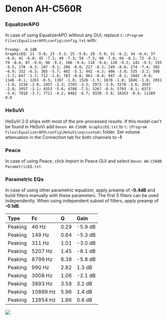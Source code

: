 # Denon AH-C560R

### EqualizerAPO
In case of using EqualizerAPO without any GUI, replace `C:\Program Files\EqualizerAPO\config\config.txt`
with:
```
Preamp: -0.1dB
GraphicEQ: 21 -5.0; 23 -5.3; 25 -5.6; 28 -5.9; 31 -6.2; 34 -6.4; 37 -6.6; 41 -6.8; 45 -7.1; 49 -7.3; 54 -7.5; 60 -7.8; 66 -8.1; 72 -8.3; 79 -8.6; 87 -9.0; 96 -9.2; 106 -9.4; 116 -9.4; 128 -9.5; 141 -9.5; 155 -9.5; 170 -9.3; 187 -9.1; 206 -8.8; 227 -8.3; 249 -8.0; 274 -7.4; 302 -6.9; 332 -6.3; 365 -5.7; 402 -5.1; 442 -4.3; 486 -3.8; 535 -3.2; 588 -2.3; 647 -1.7; 712 -1.6; 783 -0.8; 861 -0.4; 947 -0.1; 1042 -0.0; 1146 -0.1; 1261 -0.5; 1387 -1.0; 1526 -1.5; 1678 -1.8; 1846 -1.8; 2031 -1.8; 2234 -2.0; 2457 -2.3; 2703 -3.2; 2973 -3.9; 3270 -3.6; 3597 -2.8; 3957 -3.1; 4353 -5.6; 4788 -7.5; 5267 -8.9; 5793 -8.1; 6373 -5.4; 7010 -3.7; 7711 -4.2; 8482 -6.7; 9330 -5.8; 10263 -0.4; 11289 0.0
```

### HeSuVi
HeSuVi 2.0 ships with most of the pre-processed results. If this model can't be found in HeSuVi add
`Denon AH-C560R GraphicEQ.txt` to `C:\Program Files\EqualizerAPO\config\HeSuVi\eq\custom\` folder.
Set volume attenuation in the Connection tab for both channels to **-1**

### Peace
In case of using Peace, click *Import* in Peace GUI and select `Denon AH-C560R ParametricEQ.txt`.

### Parametric EQs
In case of using other parametric equalizer, apply preamp of **-0.4dB** and build filters manually
with these parameters. The first 5 filters can be used independently.
When using independent subset of filters, apply preamp of **-0.1dB**.

| Type    | Fc       |    Q | Gain    |
|:--------|:---------|:-----|:--------|
| Peaking | 46 Hz    | 0.29 | -5.9 dB |
| Peaking | 149 Hz   | 0.64 | -5.3 dB |
| Peaking | 311 Hz   | 1.01 | -3.0 dB |
| Peaking | 5207 Hz  | 1.45 | -8.1 dB |
| Peaking | 8799 Hz  | 6.38 | -5.8 dB |
| Peaking | 990 Hz   | 2.82 | 1.3 dB  |
| Peaking | 3008 Hz  | 1.06 | -2.1 dB |
| Peaking | 3893 Hz  | 3.58 | 3.2 dB  |
| Peaking | 10889 Hz | 5.96 | 1.4 dB  |
| Peaking | 12854 Hz | 1.86 | 0.6 dB  |

![](https://raw.githubusercontent.com/jaakkopasanen/AutoEq/master/results/innerfidelity/sbaf-serious/Denon%20AH-C560R/Denon%20AH-C560R.png)